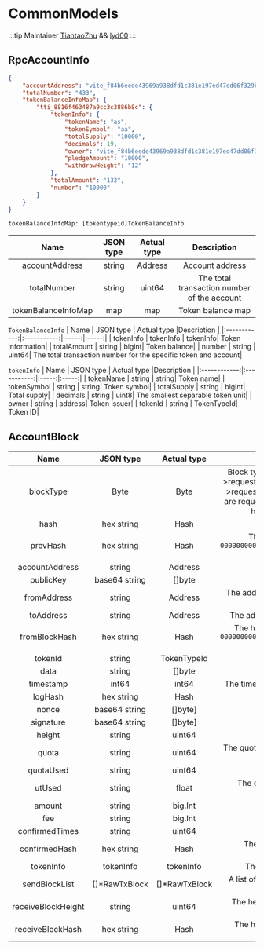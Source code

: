 # CommonModels

:::tip Maintainer
[TiantaoZhu](https://github.com/TiantaoZhu) && [lyd00](https://github.com/lyd00)
:::

## RpcAccountInfo
```json ::Demo
{
    "accountAddress": "vite_f84b6eede43969a938dfd1c381e197ed47dd06f329b7c92328",
    "totalNumber": "433",
    "tokenBalanceInfoMap": {
        "tti_8816f463487a9cc3c3886b8c": {
            "tokenInfo": {
                "tokenName": "as",
                "tokenSymbol": "aa",
                "totalSupply": "10000",
                "decimals": 19,
                "owner": "vite_f84b6eede43969a938dfd1c381e197ed47dd06f329b7c92328",
                "pledgeAmount": "10000",
                "withdrawHeight": "12"
            },
            "totalAmount": "132",
            "number": "10000"
        }
    }
}
```
`tokenBalanceInfoMap: [tokentypeid]TokenBalanceInfo`

|  Name  | JSON type | Actual type |Description |
|:------------:|:-----------:|:-----:|:-----:|
| accountAddress |  string | Address| Account address|
| totalNumber | string | uint64| The total transaction number of the account|
| tokenBalanceInfoMap | map | map| Token balance map|

`TokenBalanceInfo`
|  Name  | JSON type | Actual type |Description |
|:------------:|:-----------:|:-----:|:-----:|
| tokenInfo |  tokenInfo | tokenInfo| Token information|
| totalAmount | string | bigint| Token balance|
| number | string | uint64| The total transaction number for the specific token and account|

`tokenInfo`
|  Name  | JSON type | Actual type |Description |
|:------------:|:-----------:|:-----:|:-----:|
| tokenName |  string | string| Token name|
| tokenSymbol | string | string| Token symbol|
| totalSupply | string | bigint| Total supply|
| decimals | string | uint8| The smallest separable token unit|
| owner | string | address| Token issuer|
| tokenId | string | TokenTypeId| Token ID|




## AccountBlock
|  Name  | JSON type | Actual type |Description |
|:------------:|:-----------:|:-----------:|:-----:|
| blockType | Byte | Byte | Block type (1->request(create contract). 2->request(transfer). 3->request(claim SBP rewards). 4->response. 5->response(failed). 6->request(refund by contract). 7->response(genesis). 1, 2, 3 and 6 are request. 4, 5 and 7 are response. Specifically, common transfer has request block type 2 and response block type 4)|
| hash | hex string | Hash | The hash of transaction|
| prevHash |hex string| Hash | The hash of previous transaction in the account chain. `0000000000000000000000000000000000000000000000000000000000000000` if no previous transaction in the account|
| accountAddress| string | Address | Account address|
| publicKey|base64 string | []byte | The public key of whom the block was produced|
| fromAddress |string| Address | The address of whom the transaction was sent from. For response only|
| toAddress|string | Address | The address of whom the transaction is sent to. For request only|
| fromBlockHash |hex string |  Hash | The hash of request transaction. For response only, otherwise `0000000000000000000000000000000000000000000000000000000000000000` is filled|
| tokenId |string |TokenTypeId | The token ID in which the transaction is settled|
| data | string| []byte | Additional data which the transaction may carry |
| timestamp | int64 | int64 | The timestamp(seconds) in which the transaction was snapshotted|
| logHash | hex string | Hash  | The hash of LogList generated by smart contract |
| nonce | base64 string |[]byte] | PoW nonce |
| signature | base64 string| []byte] | Transaction signature |
| height | string | uint64 | Transaction height |
| quota | string | uint64 | The quota consumed by the transaction, excluding temporary quota obtained through PoW |
| quotaUsed | string | uint64 | The quota consumed by the transaction |
| utUsed | string | float | The quota consumed by the transaction in Unit Transactions (rounded to 4 decimals) |
| amount |string|  big.Int | Transaction amount |
| fee | string | big.Int | Transaction fee |
| confirmedTimes |string| uint64 | The confirmation number of the transaction |
| confirmedHash | hex string | Hash | The hash of snapshot block in which the transaction was snapshotted|
| tokenInfo | tokenInfo | tokenInfo | The token information in which the transaction is settled|
| sendBlockList | []*RawTxBlock | []*RawTxBlock | A list of request transactions sent from within the block. RS block only|
| receiveBlockHeight | string | uint64 | The height of the corresponding response transaction. Request transaction only |
| receiveBlockHash | hex string | Hash | The hash of the corresponding response transaction. Request transaction only|
